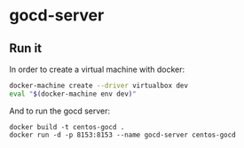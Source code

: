 # gocd-server

## Run it

In order to create a virtual machine with docker:
```sh
docker-machine create --driver virtualbox dev
eval "$(docker-machine env dev)"
```

And to run the gocd server:
```
docker build -t centos-gocd .
docker run -d -p 8153:8153 --name gocd-server centos-gocd
```

